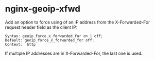 # nginx-geoip-xfwd
Add an option to force using of an IP address from the X-Forwarded-For request header field as the client IP:

```
Syntax: geoip_force_x_forwarded_for on | off;
Default: geoip_force_x_forwarded_for off;
Context:  http
```

If multiple IP addresses are in X-Forwarded-For, the last one is used.

